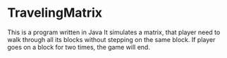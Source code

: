 # TravelingMatrix
This is a program written in Java
It simulates a matrix, that player need to walk through all its blocks without stepping on the same block.
If player goes on a block for two times, the game will end.
